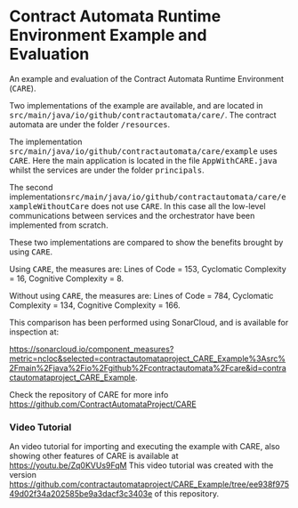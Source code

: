 # Contract Automata Runtime Environment Example and Evaluation

An example and evaluation of  the Contract Automata Runtime Environment (<tt>CARE</tt>).

Two implementations of the example are available, and are located in <tt>src/main/java/io/github/contractautomata/care/</tt>. 
The  contract automata are under the folder <tt>/resources</tt>.

The implementation  <tt>src/main/java/io/github/contractautomata/care/example</tt> uses <tt>CARE</tt>. 
Here the main application is located in the file <tt>AppWithCARE.java</tt> whilst the services are under the folder <tt>principals</tt>.

The second implementation<tt>src/main/java/io/github/contractautomata/care/exampleWithoutCare</tt> does not use <tt>CARE</tt>. 
In this case all the low-level communications between services and the orchestrator have been implemented from scratch.

These two implementations are compared to show the benefits brought by using <tt>CARE</tt>. 

Using <tt>CARE</tt>, the measures are: 
Lines of Code = 153,
Cyclomatic Complexity = 16,
Cognitive Complexity = 8.

Without using <tt>CARE</tt>, the measures are:
Lines of Code = 784,
Cyclomatic Complexity = 134,
Cognitive Complexity = 166.

This comparison has been performed using SonarCloud, and is available for inspection at:

<a href="https://sonarcloud.io/component_measures?metric=ncloc&selected=contractautomataproject_CARE_Example%3Asrc%2Fmain%2Fjava%2Fio%2Fgithub%2Fcontractautomata%2Fcare&id=contractautomataproject_CARE_Example">https://sonarcloud.io/component_measures?metric=ncloc&selected=contractautomataproject_CARE_Example%3Asrc%2Fmain%2Fjava%2Fio%2Fgithub%2Fcontractautomata%2Fcare&id=contractautomataproject_CARE_Example</a>.


Check the repository of CARE for more info
https://github.com/ContractAutomataProject/CARE

### Video Tutorial

An video tutorial for importing and executing the example with CARE, also showing other features of CARE is available at https://youtu.be/Zq0KVUs9FqM 
This video tutorial was created with the version 
https://github.com/contractautomataproject/CARE_Example/tree/ee938f97549d02f34a202585be9a3dacf3c3403e 
of this repository.

